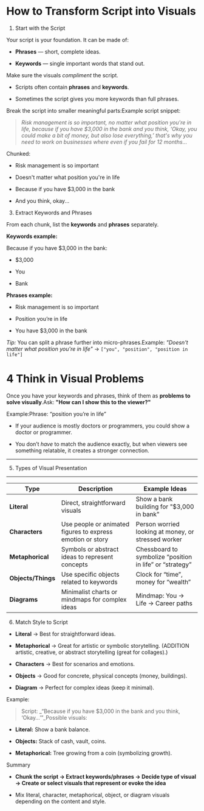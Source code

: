 # How to Transform Script into Visuals

1. Start with the Script

Your script is your foundation. It can be made of:

* **Phrases** — short, complete ideas.
  
* **Keywords** — single important words that stand out.
  

Make sure the visuals _compliment_ the script.

* Scripts often contain **phrases** and **keywords**.
  
* Sometimes the script gives you more keywords than full phrases.
  

Break the script into smaller meaningful parts:Example script snippet:

> _Risk management is so important, no matter what position you're in life, because if you have $3,000 in the bank and you think, ‘Okay, you could make a bit of money, but also lose everything,’ that's why you need to work on businesses where even if you fail for 12 months..._

Chunked:

* Risk management is so important
  
* Doesn't matter what position you're in life
  
* Because if you have $3,000 in the bank
  
* And you think, okay...
  

3. Extract Keywords and Phrases

From each chunk, list the **keywords** and **phrases** separately.

**Keywords example:**

Because if you have $3,000 in the bank:

* $3,000
  
* You
  
* Bank
  

**Phrases example:**

* Risk management is so important
  
* Position you’re in life
  
* You have $3,000 in the bank
  

_Tip:_ You can split a phrase further into micro-phrases.Example: _"Doesn't matter what position you're in life"_ → `["you", "position", "position in life"]`

# 4 Think in Visual Problems

Once you have your keywords and phrases, think of them as **problems to solve visually**.Ask: **"How can I show this to the viewer?"**

Example:Phrase: “position you’re in life”

* If your audience is mostly doctors or programmers, you could show a doctor or programmer.
  
* You don’t _have_ to match the audience exactly, but when viewers see something relatable, it creates a stronger connection.
  

* * *

5. Types of Visual Presentation

* * *

| Type | Description | Example Ideas |
| --- | --- | --- |
| **Literal** | Direct, straightforward visuals | Show a bank building for "$3,000 in bank" |
| **Characters** | Use people or animated figures to express emotion or story | Person worried looking at money, or stressed worker |
| **Metaphorical** | Symbols or abstract ideas to represent concepts | Chessboard to symbolize “position in life” or “strategy” |
| **Objects/Things** | Use specific objects related to keywords | Clock for “time”, money for “wealth” |
| **Diagrams** | Minimalist charts or mindmaps for complex ideas | Mindmap: You → Life → Career paths |

6. Match Style to Script
  

* **Literal** → Best for straightforward ideas.
  
* **Metaphorical** → Great for artistic or symbolic storytelling. (ADDITION artistic, creative, or abstract storytelling (great for collages).)
  
* **Characters** → Best for scenarios and emotions.
  
* **Objects** → Good for concrete, physical concepts (money, buildings).
  
* **Diagram** → Perfect for complex ideas (keep it minimal).
  

Example:

> Script: _“Because if you have $3,000 in the bank and you think, ‘Okay…’”_Possible visuals:

* **Literal:** Show a bank balance.
  
* **Objects:** Stack of cash, vault, coins.
  
* **Metaphorical:** Tree growing from a coin (symbolizing growth).
  

Summary

* **Chunk the script → Extract keywords/phrases → Decide type of visual → Create or select visuals that represent or evoke the idea**
  
* Mix literal, character, metaphorical, object, or diagram visuals depending on the content and style.